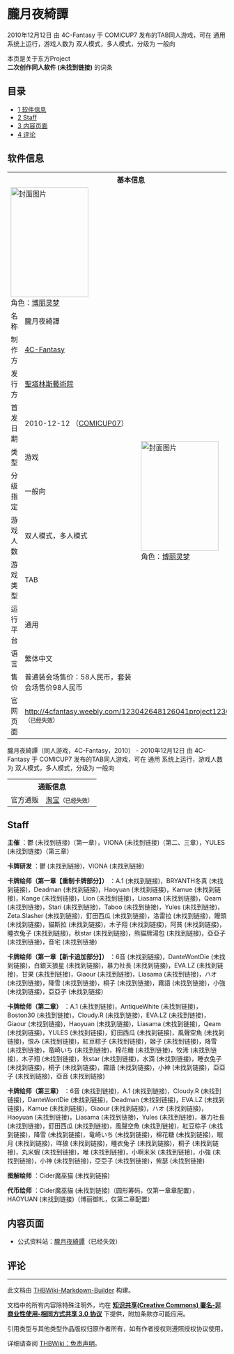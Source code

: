 # 朧月夜綺譚

<!-- source html: G:\repos\THBWiki-Markdown-Builder\THBWikiMarkdown\Temp\main\b\bb\ns0%3A%E6%9C%A7%E6%9C%88%E5%A4%9C%E7%B6%BA%E8%AD%9A.html -->

2010年12月12日 由 4C-Fantasy 于 COMICUP7 发布的TAB同人游戏，可在 通用 系统上运行，游戏人数为 双人模式，多人模式，分级为 一般向

本页是关于东方Project  
 **二次创作同人软件 (未找到链接)** 的词条

## 目录

- [1 软件信息](#软件信息)
- [2 Staff](#Staff)
- [3 内容页面](#内容页面)
- [4 评论](#评论)





## 软件信息

<table><tbody><tr><th colspan="3">基本信息</th></tr><tr><td class="cover-artwork-mobile" colspan="2"><a href="./文件-朧月夜綺譚封面.jpg.md" class="image" title="封面图片"><img alt="封面图片" src="https://upload.thwiki.cc/thumb/d/dc/%E6%9C%A7%E6%9C%88%E5%A4%9C%E7%B6%BA%E8%AD%9A%E5%B0%81%E9%9D%A2.jpg/178px-%E6%9C%A7%E6%9C%88%E5%A4%9C%E7%B6%BA%E8%AD%9A%E5%B0%81%E9%9D%A2.jpg" decoding="async" loading="lazy" width="178" height="252" srcset="https://upload.thwiki.cc/thumb/d/dc/%E6%9C%A7%E6%9C%88%E5%A4%9C%E7%B6%BA%E8%AD%9A%E5%B0%81%E9%9D%A2.jpg/267px-%E6%9C%A7%E6%9C%88%E5%A4%9C%E7%B6%BA%E8%AD%9A%E5%B0%81%E9%9D%A2.jpg 1.5x, https://upload.thwiki.cc/thumb/d/dc/%E6%9C%A7%E6%9C%88%E5%A4%9C%E7%B6%BA%E8%AD%9A%E5%B0%81%E9%9D%A2.jpg/356px-%E6%9C%A7%E6%9C%88%E5%A4%9C%E7%B6%BA%E8%AD%9A%E5%B0%81%E9%9D%A2.jpg 2x" data-file-width="500" data-file-height="707"></a><div class="cover-char">角色：<a href="./博丽灵梦.md" title="博丽灵梦">博丽灵梦</a></div></td>
</tr><tr><td class="label">名称</td><td colspan="2"> 朧月夜綺譚 </td></tr><tr><td class="label">制作方</td><td><a href="./4C-Fantasy.md" title="4C-Fantasy">4C-Fantasy</a></td><td class="cover-artwork" rowspan="9" style="min-width:252px;"><a href="./文件-朧月夜綺譚封面.jpg.md" class="image" title="封面图片"><img alt="封面图片" src="https://upload.thwiki.cc/thumb/d/dc/%E6%9C%A7%E6%9C%88%E5%A4%9C%E7%B6%BA%E8%AD%9A%E5%B0%81%E9%9D%A2.jpg/178px-%E6%9C%A7%E6%9C%88%E5%A4%9C%E7%B6%BA%E8%AD%9A%E5%B0%81%E9%9D%A2.jpg" decoding="async" loading="lazy" width="178" height="252" srcset="https://upload.thwiki.cc/thumb/d/dc/%E6%9C%A7%E6%9C%88%E5%A4%9C%E7%B6%BA%E8%AD%9A%E5%B0%81%E9%9D%A2.jpg/267px-%E6%9C%A7%E6%9C%88%E5%A4%9C%E7%B6%BA%E8%AD%9A%E5%B0%81%E9%9D%A2.jpg 1.5x, https://upload.thwiki.cc/thumb/d/dc/%E6%9C%A7%E6%9C%88%E5%A4%9C%E7%B6%BA%E8%AD%9A%E5%B0%81%E9%9D%A2.jpg/356px-%E6%9C%A7%E6%9C%88%E5%A4%9C%E7%B6%BA%E8%AD%9A%E5%B0%81%E9%9D%A2.jpg 2x" data-file-width="500" data-file-height="707"></a><div class="cover-char">角色：<a href="./博丽灵梦.md" title="博丽灵梦">博丽灵梦</a></div></td>
</tr><tr><td class="label">发行方</td><td><a href="/index.php?title=%E8%81%96%E5%A1%94%E6%9E%97%E6%96%AF%E8%97%9D%E8%A1%93%E9%99%A2&amp;action=edit&amp;redlink=1" class="new" title="聖塔林斯藝術院（页面不存在）">聖塔林斯藝術院</a></td></tr><tr><td class="label">首发日期</td><td>2010-12-12&#160;（<a href="/展会作品列表?e=COMICUP%237">COMICUP07</a>）</td></tr><tr><td class="label">类型</td><td>游戏</td></tr><tr><td class="label">分级指定</td><td>一般向</td></tr><tr><td class="label">游戏人数</td><td>双人模式，多人模式</td></tr><tr><td class="label">游戏类型</td><td>TAB</td></tr><tr><td class="label">运行平台</td><td>通用</td></tr><tr><td class="label">语言</td><td>繁体中文</td></tr><tr><td class="label">售价</td><td>普通装会场售价：58人民币，套装会场售价98人民币</td></tr>
<tr><td class="label">官网页面</td><td colspan="2"><a rel="nofollow" class="external free" href="http://4cfantasy.weebly.com/123042648126041project12305.html">http://4cfantasy.weebly.com/123042648126041project12305.html</a><br><span style="font-family: sans-serif; cursor: default; color:#555; font-size: 0.8em; bottom: 0.1em; font-weight: bold;" title="连接到已经失效网页">（已经失效）</span></td></tr></tbody></table>

朧月夜綺譚（同人游戏，4C-Fantasy，2010） - 2010年12月12日 由 4C-Fantasy 于 COMICUP7 发布的TAB同人游戏，可在 通用 系统上运行，游戏人数为 双人模式，多人模式，分级为 一般向

<table><tbody><tr><th colspan="3">通贩信息</th></tr><tr><td class="label">官方通贩</td><td colspan="2"><a rel="nofollow" class="external text" href="http://item.taobao.com/item.htm?id=8768827129">淘宝</a><span style="font-family: sans-serif; cursor: default; color:#555; font-size: 0.8em; bottom: 0.1em; font-weight: bold;" title="连接到已经失效网页">（已经失效）</span></td></tr></tbody></table>



## Staff
  
 **主催** ：鬱 (未找到链接)（第一章），VIONA (未找到链接)（第二、三章），YULES (未找到链接)（第三章）  

 **卡牌研发** ：鬱 (未找到链接)，VIONA (未找到链接)  

 **卡牌绘师（第一章【重制卡牌部分】）** ：A.1 (未找到链接)，BRYANTH冬真 (未找到链接)，Deadman (未找到链接)，Haoyuan (未找到链接)，Kamue (未找到链接)，Kange (未找到链接)，Lion (未找到链接)，Liasama (未找到链接)，Qeam (未找到链接)，Stari (未找到链接)，Taboo (未找到链接)，Yules (未找到链接)，Zeta.Slasher (未找到链接)，釘田西瓜 (未找到链接)，洛雷拉 (未找到链接)，饅頭 (未找到链接)，貓斯拉 (未找到链接)，木子翔 (未找到链接)，阿貧 (未找到链接)，睡衣兔子 (未找到链接)，秋star (未找到链接)，熊貓牌湯包 (未找到链接)，亞亞子 (未找到链接)，音宅 (未找到链接)  

 **卡牌绘师（第一章【新卡追加部分】）** ：6音 (未找到链接)，DanteWontDie (未找到链接)，白銀天狼星 (未找到链接)，暴力社長 (未找到链接)，EVA.LZ (未找到链接)，甘果 (未找到链接)，Giaour (未找到链接)，Liasama (未找到链接)，ハオ (未找到链接)，降雪 (未找到链接)，桐子 (未找到链接)，霧語 (未找到链接)，小強 (未找到链接)，亞亞子 (未找到链接)  

 **卡牌绘师（第二章）** ：A.1 (未找到链接)，AntiqueWhite (未找到链接)，Boston30 (未找到链接)，Cloudy.R (未找到链接)，EVA.LZ (未找到链接)，Giaour (未找到链接)，Haoyuan (未找到链接)，Liasama (未找到链接)，Qeam (未找到链接)，YULES (未找到链接)，釘田西瓜 (未找到链接)，風聲空魚 (未找到链接)，恨み (未找到链接)，紅豆粽子 (未找到链接)，姬子 (未找到链接)，降雪 (未找到链接)，竜崎いち (未找到链接)，棉花糖 (未找到链接)，牧浠 (未找到链接)，木子翔 (未找到链接)，秋star (未找到链接)，水滴 (未找到链接)，睡衣兔子 (未找到链接)，桐子 (未找到链接)，霧語 (未找到链接)，小神 (未找到链接)，亞亞子 (未找到链接)，亞音 (未找到链接)  

 **卡牌绘师（第三章）** ：6音 (未找到链接)，A.1 (未找到链接)，Cloudy.R (未找到链接)，DanteWontDie (未找到链接)，Deadman (未找到链接)，EVA.LZ (未找到链接)，Kamue (未找到链接)，Giaour (未找到链接)，ハオ (未找到链接)，Haoyuan (未找到链接)，Liasama (未找到链接)，Yules (未找到链接)，暴力社長 (未找到链接)，釘田西瓜 (未找到链接)，風聲空魚 (未找到链接)，紅豆粽子 (未找到链接)，降雪 (未找到链接)，竜崎いち (未找到链接)，棉花糖 (未找到链接)，眠月 (未找到链接)，咩狼 (未找到链接)，睡衣兔子 (未找到链接)，桐子 (未找到链接)，丸米蝦 (未找到链接)，唯 (未找到链接)，小啊米米 (未找到链接)，小強 (未找到链接)，小神 (未找到链接)，亞亞子 (未找到链接)，紫瑟 (未找到链接)  

 **图解绘师** ：Cider魔巫猫 (未找到链接)  

 **代币绘师** ：Cider魔巫貓 (未找到链接)（圆形筹码，仅第一章章配置），HAOYUAN (未找到链接)（博丽御札，仅第二章配置）
  


## 内容页面
- 公式资料站：[朧月夜綺譚](https://4cfantasy2u.weebly.com/index.html)（已经失效）


## 评论




---

此文档由 [THBWiki-Markdown-Builder](https://github.com/Delsin-Yu/THBWiki-Markdown-Builder) 构建。

文档中的所有内容除特殊注明外，均在 [**知识共享(Creative Commons) 署名-非商业性使用-相同方式共享 3.0 协议**](https://creativecommons.org/licenses/by-sa/3.0/deed.zh-hans) 下提供，附加条款亦可能应用。

引用类型与其他类型作品版权归原作者所有，如有作者授权则遵照授权协议使用。

详细请查阅 [THBWiki：免责声明](https://thbwiki.cc/THBWiki:%E5%85%8D%E8%B4%A3%E5%A3%B0%E6%98%8E)。

